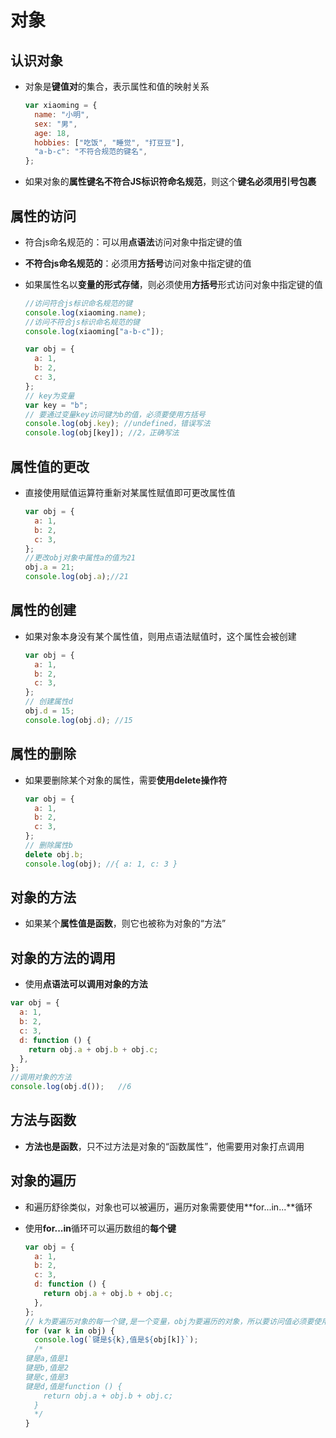 #  对象

## 认识对象

* 对象是**键值对**的集合，表示属性和值的映射关系

  ```javascript
  var xiaoming = {
    name: "小明",
    sex: "男",
    age: 18,
    hobbies: ["吃饭", "睡觉", "打豆豆"],
    "a-b-c": "不符合规范的键名",
  };
  ```

* 如果对象的**属性键名不符合JS标识符命名规范**，则这个**键名必须用引号包裹**

##  属性的访问

* 符合js命名规范的：可以用**点语法**访问对象中指定键的值

* **不符合js命名规范的**：必须用**方括号**访问对象中指定键的值

* 如果属性名以**变量的形式存储**，则必须使用**方括号**形式访问对象中指定键的值

  ```javascript
  //访问符合js标识命名规范的键
  console.log(xiaoming.name);
  //访问不符合js标识命名规范的键
  console.log(xiaoming["a-b-c"]);
  ```

  ```javascript
  var obj = {
    a: 1,
    b: 2,
    c: 3,
  };
  // key为变量
  var key = "b";
  // 要通过变量key访问键为b的值，必须要使用方括号
  console.log(obj.key); //undefined，错误写法
  console.log(obj[key]); //2，正确写法
  ```

## 属性值的更改

* 直接使用赋值运算符重新对某属性赋值即可更改属性值

  ```javascript
  var obj = {
    a: 1,
    b: 2,
    c: 3,
  };
  //更改obj对象中属性a的值为21
  obj.a = 21;
  console.log(obj.a);//21
  ```

## 属性的创建

* 如果对象本身没有某个属性值，则用点语法赋值时，这个属性会被创建

  ```javascript
  var obj = {
    a: 1,
    b: 2,
    c: 3,
  };
  // 创建属性d
  obj.d = 15;
  console.log(obj.d); //15
  ```

## 属性的删除

* 如果要删除某个对象的属性，需要**使用delete操作符**

  ```javascript
  var obj = {
    a: 1,
    b: 2,
    c: 3,
  };
  // 删除属性b
  delete obj.b;
  console.log(obj); //{ a: 1, c: 3 }
  ```

## 对象的方法

* 如果某个**属性值是函数**，则它也被称为对象的“方法”

## 对象的方法的调用

* 使用**点语法可以调用对象的方法**

```javascript
var obj = {
  a: 1,
  b: 2,
  c: 3,
  d: function () {
    return obj.a + obj.b + obj.c;
  },
};
//调用对象的方法
console.log(obj.d());	//6
```

##  方法与函数

* **方法也是函数**，只不过方法是对象的“函数属性”，他需要用对象打点调用

## 对象的遍历

* 和遍历舒徐类似，对象也可以被遍历，遍历对象需要使用**for...in...**循环

* 使用**for...in**循环可以遍历数组的**每个键**

  ```javascript
  var obj = {
    a: 1,
    b: 2,
    c: 3,
    d: function () {
      return obj.a + obj.b + obj.c;
    },
  };
  // k为要遍历对象的每一个键,是一个变量，obj为要遍历的对象，所以要访问值必须要使用放开括号
  for (var k in obj) {
    console.log(`键是${k},值是${obj[k]}`);
    /*
  键是a,值是1
  键是b,值是2
  键是c,值是3
  键是d,值是function () {
      return obj.a + obj.b + obj.c;
    }
    */
  }
  
  ```